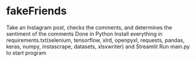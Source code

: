# fakeFriends
Take an Instagram post, checks the comments, and determines the sentiment of the comments
Done in Python
Install everything in requirements.txt(selenium, tensorflow, xlrd, openpyxl, requests, pandas, keras, numpy, instascrape, datasets, xlsxwriter) and Streamlit
Run main.py to start program
